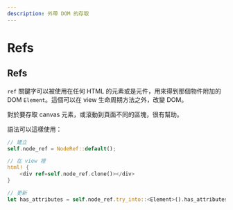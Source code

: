 ```yaml
---
description: 外帶 DOM 的存取
---
```


# Refs

## Refs

`ref` 關鍵字可以被使用在任何 HTML 的元素或是元件，用來得到那個物件附加的 DOM `Element`。這個可以在 view 生命周期方法之外，改變 DOM。

對於要存取 canvas 元素，或滾動到頁面不同的區塊，很有幫助。

語法可以這樣使用：

```rust
// 建立
self.node_ref = NodeRef::default();

// 在 view 裡
html! {
    <div ref=self.node_ref.clone()></div>
}

// 更新
let has_attributes = self.node_ref.try_into::<Element>().has_attributes();
```

